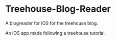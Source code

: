 Treehouse-Blog-Reader
=====================

A blogreader for iOS for the treehouse blog.

An iOS app made following a treehouse tutorial.
